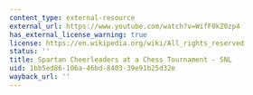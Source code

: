 ```yaml
---
content_type: external-resource
external_url: https://www.youtube.com/watch?v=WifF0kZ0zp4
has_external_license_warning: true
license: https://en.wikipedia.org/wiki/All_rights_reserved
status: ''
title: Spartan Cheerleaders at a Chess Tournament - SNL
uid: 1bb5ed86-106a-46bd-8403-39e91b25d32e
wayback_url: ''
---
```

